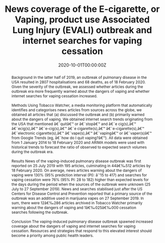 ---
title: "News coverage of the E-cigarette, or Vaping, product use Associated Lung Injury (EVALI) outbreak and internet searches for vaping cessation"

authors:
- "Eric C Leas"
- "Alicia L Nobles"
- "admin"
- "Mark Dredze"
- "Shu-Hong Zhu"
- "Joanna E Cohen"
- "John W Ayers"
date: "2020-10-01T00:00:00Z"
doi: "10.1136/tobaccocontrol-2020-055755"
venue: "Tobacco Control"
publishDate: "2017-01-01T00:00:00Z"
publication_types: ["2"]
abstract: "Background In the latter half of 2019, an outbreak of pulmonary disease in the USA resulted in 2807 hospitalisations and 68 deaths, as of 18 February 2020. Given the severity of the outbreak, we assessed whether articles during the outbreak era more frequently warned about the dangers of vaping and whether internet searches for vaping cessation increased.<br><br>Methods Using Tobacco Watcher, a media monitoring platform that automatically identifies and categorises news articles from sources across the globe, we obtained all articles that (a) discussed the outbreak and (b) primarily warned about the dangers of vaping. We obtained internet search trends originating from the USA that mentioned â€˜quitâ€™ or â€˜stopâ€™ and â€˜e cig(s),â€™ â€˜ecig(s),â€™ â€˜e-cig(s),â€™ â€˜e cigarette(s),â€™ â€˜e-cigarette(s),â€™ â€˜electronic cigarette(s),â€™ â€˜vape(s),â€™ â€˜vapingâ€™ or â€˜vaper(s)â€™ from Google Trends (eg, â€˜how do I quit vaping?â€™). All data were obtained from 1 January 2014 to 18 February 2020 and ARIMA models were used with historical trends to forecast the ratio of observed to expected search volumes during the outbreak era.<br><br>Results News of the vaping-induced pulmonary disease outbreak was first reported on 25 July 2019 with 195 articles, culminating in 44â€‰512 articles by 18 February 2020. On average, news articles warning about the dangers of vaping were 130% (95% prediction interval (PI): âˆ’15 to 417) and searches for vaping cessation were 76% (95% PI: 28 to 182) higher than expected levels for the days during the period when the sources of the outbreak were unknown (25 July to 27 September 2019). News and searches stabilised just after the US Centers for Disease Control and Prevention reported that a primary source of the outbreak was an additive used in marijuana vapes on 27 September 2019. In sum, there were 12â€‰286 articles archived in Tobacco Watcher primarily warning about the dangers of vaping and 1â€‰025â€‰000 cessation searches following the outbreak.<br><br>Conclusion The vaping-induced pulmonary disease outbreak spawned increased coverage about the dangers of vaping and internet searches for vaping cessation. Resources and strategies that respond to this elevated interest should become a priority among public health leaders."
summary: "Leas, E. C., Nobles, A. L., Caputi, T. L., Dredze, M., Zhu, S.-H., Cohen, J. E., & Ayers, J. W. (2020). News coverage of the E-cigarette, or Vaping, product use Associated Lung Injury (EVALI) outbreak and internet searches for vaping cessation. Tobacco Control, tobaccocontrol2020055755. doi:10.1136/tobaccocontrol-2020-055755"
tags: 
featured: false
links:
- name: Paper Link
  url: "https://tobaccocontrol.bmj.com/content/early/2020/10/13/tobaccocontrol-2020-055755"
url_pdf: "/files/TC-2021.pdf"
image:
  focal_point: ""
  preview_only: false
---